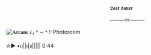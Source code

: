  ‎ ‎ ‎ ‎‎  ‎ ‎ ‎ ‎‎  ‎ ‎ ‎ ‎ ‎ ‎‎ ‎ ‎ ‎ ‎‎  ‎ ‎ ‎ ‎‎‎‎   ‎‎ ‎  ‎  ‎ ‎ ‎ ‎‎  ‎ ‎ ‎ ‎‎‎‎   ‎‎ ‎  ‎ ‎ ‎ ‎ ‎ ‎ ‎‎  ‎  ‎‎‎‎ ‎ ‎ ‎ ‎‎  ‎  ‎‎‎  ‎ ‎ ‎ ‎‎‎‎ ‎  ‎ ‎‎  ‎  ‎‎‎ ‎ ‎‎‎‎   ‎‎ ‎ ‎ ‎ ‎‎  ‎ ‎ ‎ ‎‎‎‎   ‎‎ ‎  ‎ ‎ ‎ ‎ ‎ ‎ ‎‎  ‎  ‎‎‎ ‎  ‎ ‎ ‎ ‎ ‎ ‎ ‎‎  ‎  ‎‎‎ ‎ ‎ ‎ ‎‎‎‎   ‎‎ ‎  ‎ ‎ ‎ ‎ ‎ ‎ ‎‎  ‎ 𝕷𝖆𝖘𝖙 𝖉𝖆𝖓𝖈𝖊


‎‎  ‎ ‎ ‎ ‎ ‎‎  ‎ ‎ ‎‎  ‎ ‎ ‎ ‎ ‎‎  ‎ ‎ ‎ ‎‎ ‎‎  ‎‎  ‎ ‎ ‎ ‎ ‎‎  ‎ ‎‎  ‎ ‎ ‎ ‎ ‎‎  ‎ ‎ ‎ ‎‎ ‎‎  ‎ ‎  ‎‎  ‎ ‎  ‎ ‎ ‎ ‎ ‎‎  ‎ ‎ ‎ ‎ ‎‎  ‎ ‎ ‎ ‎ ‎‎  ‎ ‎ ‎ ‎ 
‎ ‎  ‎‎  ‎ ‎  ‎ ‎ ‎ ‎ ‎‎ ‎‎  ‎ ‎ ‎ ‎ ‎‎  ‎ ‎ ‎‎  ‎ ‎ ‎ ‎‎  ‎ ‎ ‎ ‎‎‎‎   ‎‎ ‎  ‎ ‎ ‎ ‎ ‎ ‎ ‎‎  ‎  ‎‎‎ ‎ ‎ ‎ ────୨ৎ────
 ‎ ‎ ‎ ‎ ‎‎  ‎ ‎ ‎ ‎ ‎‎   ‎ ‎

![𝐀𝐫𝐜𝐚𝐧𝐞 ૮₍ ˃ ⤙ ˂ !-Photoroom](https://github.com/user-attachments/assets/2bb62da5-fed2-4435-b32a-412b3da9eb6e)

✮▶︎ •၊၊||၊|။||||| 0:44
